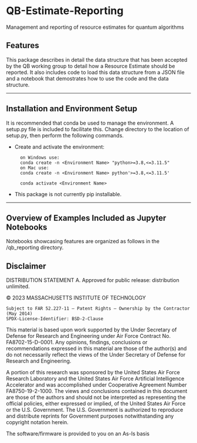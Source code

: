 # QB-Estimate-Reporting

Management and reporting of resource estimates for quantum algorithms

## Features

This package describes in detail the data structure that has been accepted by the QB working group to detail how a Resource Estimate should be reported. It also includes
code to load this data structure from a JSON file and a notebook that demostrates how to use the code and the data structure.

---

## Installation and Environment Setup

It is recommended that conda be used to manage the environment. A setup.py file is included to facilitate this.
Change directory to the location of setup.py, then perform the following commands.

- Create and activate the environment:

        on Windows use:
        conda create -n <Environment Name> "python>=3.8,<=3.11.5"
        on Mac use:
        conda create -n <Environment Name> python'>=3.8,<=3.11.5'

        conda activate <Environment Name>

- This package is not currently pip installable.

---

## Overview of Examples Included as Jupyter Notebooks

Notebooks showcasing features are organized as follows in the /qb_reporting directory.

## Disclaimer

DISTRIBUTION STATEMENT A. Approved for public release: distribution unlimited.

© 2023 MASSACHUSETTS INSTITUTE OF TECHNOLOGY

    Subject to FAR 52.227-11 – Patent Rights – Ownership by the Contractor (May 2014)
    SPDX-License-Identifier: BSD-2-Clause

This material is based upon work supported by the Under Secretary of Defense for Research and Engineering under Air Force Contract No. FA8702-15-D-0001. Any opinions, findings, conclusions or recommendations expressed in this material are those of the author(s) and do not necessarily reflect the views of the Under Secretary of Defense for Research and Engineering.

A portion of this research was sponsored by the United States Air Force Research Laboratory and the United States Air Force Artificial Intelligence Accelerator and was accomplished under Cooperative Agreement Number FA8750-19-2-1000. The views and conclusions contained in this document are those of the authors and should not be interpreted as representing the official policies, either expressed or implied, of the United States Air Force or the U.S. Government. The U.S. Government is authorized to reproduce and distribute reprints for Government purposes notwithstanding any copyright notation herein.

The software/firmware is provided to you on an As-Is basis
